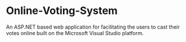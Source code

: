 # Online-Voting-System
An ASP.NET based web application for facilitating the users to cast their votes online built on the Microsoft Visual Studio platform.
